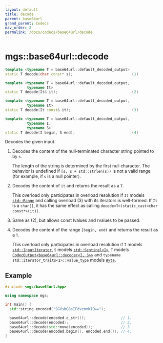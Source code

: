 ```yaml
---
layout: default
title: decode
parent: base64url
grand_parent: Codecs
nav_order: 2
permalink: /docs/codecs/base64url/decode
---
```


# mgs::base64url::decode

```cpp
template <typename T = base64url::default_decoded_output>
static T decode(char const* s);                           (1)

template <typename T = base64url::default_decoded_output,
          typename It>
static T decode(It& it);                                  (2)

template <typename T = base64url::default_decoded_output,
          typename It>
static T decode(It const& it);                            (3)

template <typename T = base64url::default_decoded_output,
          typename I,
          typename S>
static T decode(I begin, S end);                          (4)

```

Decodes the given input.

1. Decodes the content of the null-terminated character string pointed to by `s`.

    The length of the string is determined by the first null character.
    The behavior is undefined if `[s, s + std::strlen(s))` is not a valid range (for example, if `s` is a null pointer).

1. Decodes the content of `it` and returns the result as a `T`.

    This overload only participates in overload resolution if `It` models [`std::Range`]() and calling overload (3) with its iterators is well-formed.
    If `It` is a `char[]`, it has the same effect as calling `decode<T>(static_cast<char const*>(it))`.

1. Same as (2), but allows const lvalues and rvalues to be passed.

1. Decodes the content of the range `[begin, end)` and returns the result as a `T`.

    This overload only participates in overload resolution if `I` models [`std::InputIterator`](), `S` models [`std::Sentinel<I>`](), `T` models [`CodecOutput<base64url::decoder<I, S>>`](/docs/concepts/codec_output) and `typename std::iterator_traits<I>::value_type` models [`Byte`](/docs/concepts/byte).

## Example

```cpp
#include <mgs/base64url.hpp>

using namespace mgs;

int main() {
  std::string encoded("SGVsbG8sIFdvcmxkIQ==");

  base64url::decode(encoded.c_str());                // 1.
  base64url::decode(encoded);                        // 2.
  base64url::decode(std::move(encoded));             // 3.
  base64url::decode(encoded.begin(), encoded.end()); // 4.
}
```
